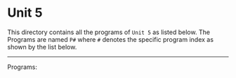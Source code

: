 # Unit 5

This directory contains all the programs of `Unit 5` as listed below. The Programs are named `P#` where `#` denotes the specific program index as shown by the list below.
___

Programs:
